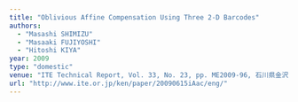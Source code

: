 ```yaml
---
title: "Oblivious Affine Compensation Using Three 2-D Barcodes"
authors:
  - "Masashi SHIMIZU"
  - "Masaaki FUJIYOSHI"
  - "Hitoshi KIYA"
year: 2009
type: "domestic"
venue: "ITE Technical Report, Vol. 33, No. 23, pp. ME2009-96, 石川県金沢市, 2009-06-15."
url: "http://www.ite.or.jp/ken/paper/20090615iAac/eng/"
---
```

